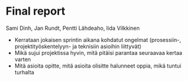 # Final report

Sami Dinh, Jan Rundt, Pentti Lähdeaho, Iida Vilkkinen

* Kerrataan jokaisen sprintin aikana kohdatut ongelmat (prosessiin-, projektityöskentelyyn- ja teknisiin asioihin liittyvät)
* Mikä sujui projektissa hyvin, mitä pitäisi parantaa seuraavaa kertaa varten
* Mitä asioita opitte, mitä asioita olisitte halunneet oppia, mikä tuntui turhalta
